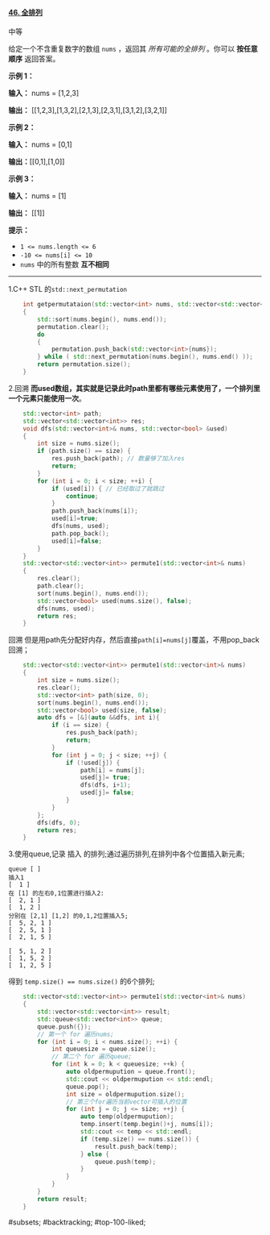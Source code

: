 #### [46. 全排列](https://leetcode.cn/problems/permutations/)

中等

给定一个不含重复数字的数组 `nums` ，返回其 _所有可能的全排列_ 。你可以 **按任意顺序** 返回答案。

**示例 1：**

**输入：** nums = [1,2,3]

**输出：** \[[1,2,3],[1,3,2],[2,1,3],[2,3,1],[3,1,2],[3,2,1]\]

**示例 2：**

**输入：** nums = [0,1]

**输出：**\[[0,1],[1,0]\]

**示例 3：**

**输入：** nums = [1]

**输出：** \[[1]\]

**提示：**

- `1 <= nums.length <= 6`
- `-10 <= nums[i] <= 10`
- `nums` 中的所有整数 **互不相同**
---- ----
1.C++ STL 的`std::next_permutation`
```cpp
    int getpermutataion(std::vector<int> nums, std::vector<std::vector<int>> & permutation)
    {
        std::sort(nums.begin(), nums.end());
        permutation.clear();
        do
        {
            permutation.push_back(std::vector<int>{nums});
        } while ( std::next_permutation(nums.begin(), nums.end() ));
        return permutation.size();
    }
```
2.回溯
**而used数组，其实就是记录此时path里都有哪些元素使用了，一个排列里一个元素只能使用一次**。
```cpp
    std::vector<int> path;
    std::vector<std::vector<int>> res;
    void dfs(std::vector<int>& nums, std::vector<bool> &used)
    {
        int size = nums.size();
        if (path.size() == size) {
            res.push_back(path); // 数量够了加入res
            return;
        }
        for (int i = 0; i < size; ++i) {
            if (used[i]) { // 已经取过了就跳过
                continue;
            }
            path.push_back(nums[i]);
            used[i]=true;
            dfs(nums, used);
            path.pop_back();
            used[i]=false;
        }
    }
    std::vector<std::vector<int>> permute1(std::vector<int>& nums)
    {
        res.clear();
        path.clear();
        sort(nums.begin(), nums.end());
        std::vector<bool> used(nums.size(), false);
        dfs(nums, used);
        return res;
    }
```
回溯 但是用path先分配好内存，然后直接`path[i]=nums[j]`覆盖，不用pop_back回溯；
```cpp
    std::vector<std::vector<int>> permute1(std::vector<int>& nums)
    {
        int size = nums.size();
        res.clear();
        std::vector<int> path(size, 0);
        sort(nums.begin(), nums.end());
        std::vector<bool> used(size, false);
        auto dfs = [&](auto &&dfs, int i){
            if (i == size) {
                res.push_back(path);
                return;
            }
            for (int j = 0; j < size; ++j) {
                if (!used[j]) {
                    path[i] = nums[j];
                    used[j]= true;
                    dfs(dfs, i+1);
                    used[j]= false;
                }
            }
        };
        dfs(dfs, 0);
        return res;
    }
```
3.使用queue,记录 插入 的排列;通过遍历排列,在排列中各个位置插入新元素;
```
queue [ ]
插入1
[  1 ]
在 [1] 的左右0,1位置进行插入2:
[  2, 1 ]
[  1, 2 ]
分别在 [2,1] [1,2] 的0,1,2位置插入5;
[  5, 2, 1 ]
[  2, 5, 1 ]
[  2, 1, 5 ]

[  5, 1, 2 ]
[  1, 5, 2 ]
[  1, 2, 5 ]
```
得到 `temp.size() == nums.size()` 的6个排列;
```cpp
    std::vector<std::vector<int>> permute1(std::vector<int>& nums)
    {
        std::vector<std::vector<int>> result;
        std::queue<std::vector<int>> queue;
        queue.push({});
        // 第一个 for 遍历nums;
        for (int i = 0; i < nums.size(); ++i) {
            int queuesize = queue.size();
            // 第二个 for 遍历queue;
            for (int k = 0; k < queuesize; ++k) {
                auto oldpermupution = queue.front();
                std::cout << oldpermupution << std::endl;
                queue.pop();
                int size = oldpermupution.size();
                // 第三个for遍历当前vector可插入的位置
                for (int j = 0; j <= size; ++j) {
                    auto temp(oldpermupution);
                    temp.insert(temp.begin()+j, nums[i]);
                    std::cout << temp << std::endl;
                    if (temp.size() == nums.size()) {
                        result.push_back(temp);
                    } else {
                        queue.push(temp);
                    }
                }
            }
        }
        return result;
    }
```

#subsets; #backtracking; #top-100-liked; 
